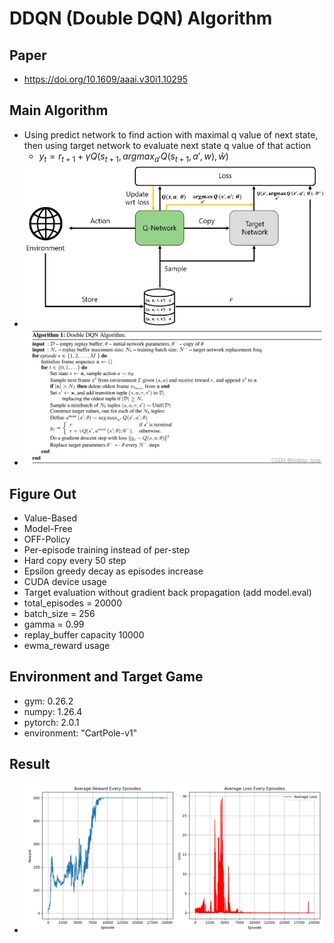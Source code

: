# DDQN (Double DQN) Algorithm
## Paper
* https://doi.org/10.1609/aaai.v30i1.10295
## Main Algorithm
* Using predict network to find action with maximal q value of next state, then using target network to evaluate next state q value of that action
  * $y_t = r_{t+1}+\gamma Q(s_{t+1},argmax_{a'}Q(s_{t+1},a',w),\hat w)$
* ![DDQN-Architecture](Architecture-of-DDQN-model.png)
* ![DDQN-Algorithm](DDQN-algorithm.png)
## Figure Out
* Value-Based
* Model-Free
* OFF-Policy
* Per-episode training instead of per-step
* Hard copy every 50 step
* Epsilon greedy decay as episodes increase
* CUDA device usage
* Target evaluation without gradient back propagation (add model.eval)
* total_episodes = 20000
* batch_size = 256
* gamma      = 0.99
* replay_buffer capacity 10000
* ewma_reward usage
## Environment and Target Game
* gym: 0.26.2
* numpy: 1.26.4 
* pytorch: 2.0.1 
* environment: "CartPole-v1"
## Result
* ![DDQN](DDQN_plot-whole.png)